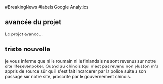 #BreakingNews
#labels Google Analytics

## avancée du projet ##
Le projet avance...



## triste nouvelle ##
je vous informe que ni le roumain ni le finlandais ne sont revenus sur notre site lifesevenpoker.
Quand au chinois (qui n'est pas revenu non plus)on m'a appris de source sûr qu'il s'est
fait incarcerer par la police suite à son passage sur notre site, proscrite par le gouvernement chinois.